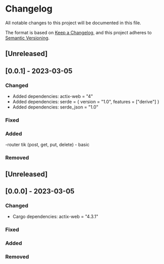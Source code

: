 # Changelog

All notable changes to this project will be documented in this file.

The format is based on [Keep a Changelog](https://keepachangelog.com/en/1.0.0/),
and this project adheres to [Semantic Versioning](https://semver.org/spec/v2.0.0.html).

## [Unreleased]
## [0.0.1] - 2023-03-05

### Changed

- Added dependencies: actix-web = "4"
- Added dependencies: serde = { version = "1.0", features = ["derive"] }
- Added dependencies: serde_json = "1.0"
### Fixed
### Added
-router tik (post, get, put, delete) - basic
### Removed

## [Unreleased]
## [0.0.0] - 2023-03-05

### Changed
- Cargo dependencies: actix-web = "4.3.1" 
### Fixed
### Added
### Removed
